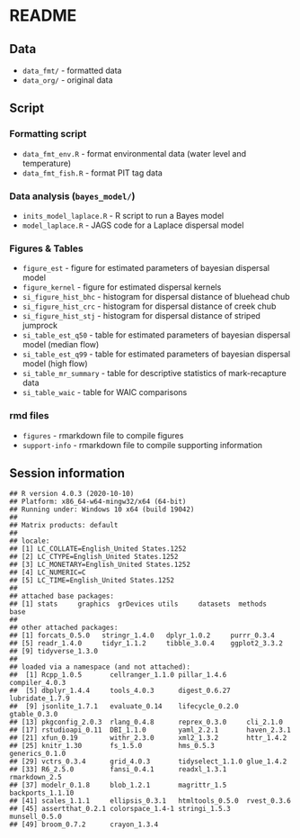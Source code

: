 README
================

## Data

  - `data_fmt/` - formatted data
  - `data_org/` - original data

## Script

### Formatting script

  - `data_fmt_env.R` - format environmental data (water level and
    temperature)
  - `data_fmt_fish.R` - format PIT tag data

### Data analysis (`bayes_model/`)

  - `inits_model_laplace.R` - R script to run a Bayes model
  - `model_laplace.R` - JAGS code for a Laplace dispersal model

### Figures & Tables

  - `figure_est` - figure for estimated parameters of bayesian dispersal
    model
  - `figure_kernel` - figure for estimated dispersal kernels
  - `si_figure_hist_bhc` - histogram for dispersal distance of bluehead
    chub
  - `si_figure_hist_crc` - histogram for dispersal distance of creek
    chub
  - `si_figure_hist_stj` - histogram for dispersal distance of striped
    jumprock
  - `si_table_est_q50` - table for estimated parameters of bayesian
    dispersal model (median flow)
  - `si_table_est_q99` - table for estimated parameters of bayesian
    dispersal model (high flow)
  - `si_table_mr_summary` - table for descriptive statistics of
    mark-recapture data
  - `si_table_waic` - table for WAIC comparisons

### rmd files

  - `figures` - rmarkdown file to compile figures
  - `support-info` - rmarkdown file to compile supporting information

## Session information

    ## R version 4.0.3 (2020-10-10)
    ## Platform: x86_64-w64-mingw32/x64 (64-bit)
    ## Running under: Windows 10 x64 (build 19042)
    ## 
    ## Matrix products: default
    ## 
    ## locale:
    ## [1] LC_COLLATE=English_United States.1252 
    ## [2] LC_CTYPE=English_United States.1252   
    ## [3] LC_MONETARY=English_United States.1252
    ## [4] LC_NUMERIC=C                          
    ## [5] LC_TIME=English_United States.1252    
    ## 
    ## attached base packages:
    ## [1] stats     graphics  grDevices utils     datasets  methods   base     
    ## 
    ## other attached packages:
    ## [1] forcats_0.5.0   stringr_1.4.0   dplyr_1.0.2     purrr_0.3.4    
    ## [5] readr_1.4.0     tidyr_1.1.2     tibble_3.0.4    ggplot2_3.3.2  
    ## [9] tidyverse_1.3.0
    ## 
    ## loaded via a namespace (and not attached):
    ##  [1] Rcpp_1.0.5       cellranger_1.1.0 pillar_1.4.6     compiler_4.0.3  
    ##  [5] dbplyr_1.4.4     tools_4.0.3      digest_0.6.27    lubridate_1.7.9 
    ##  [9] jsonlite_1.7.1   evaluate_0.14    lifecycle_0.2.0  gtable_0.3.0    
    ## [13] pkgconfig_2.0.3  rlang_0.4.8      reprex_0.3.0     cli_2.1.0       
    ## [17] rstudioapi_0.11  DBI_1.1.0        yaml_2.2.1       haven_2.3.1     
    ## [21] xfun_0.19        withr_2.3.0      xml2_1.3.2       httr_1.4.2      
    ## [25] knitr_1.30       fs_1.5.0         hms_0.5.3        generics_0.1.0  
    ## [29] vctrs_0.3.4      grid_4.0.3       tidyselect_1.1.0 glue_1.4.2      
    ## [33] R6_2.5.0         fansi_0.4.1      readxl_1.3.1     rmarkdown_2.5   
    ## [37] modelr_0.1.8     blob_1.2.1       magrittr_1.5     backports_1.1.10
    ## [41] scales_1.1.1     ellipsis_0.3.1   htmltools_0.5.0  rvest_0.3.6     
    ## [45] assertthat_0.2.1 colorspace_1.4-1 stringi_1.5.3    munsell_0.5.0   
    ## [49] broom_0.7.2      crayon_1.3.4
